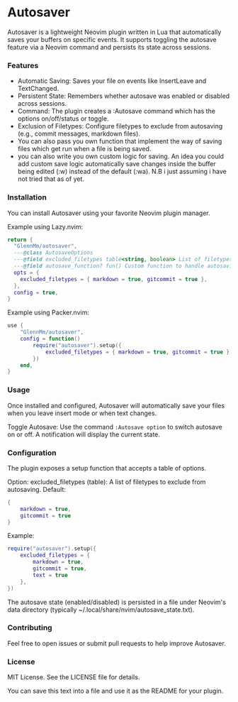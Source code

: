 # Autosaver

Autosaver is a lightweight Neovim plugin written in Lua that automatically saves your buffers on specific events. It supports toggling the autosave feature via a Neovim command and persists its state across sessions.

### Features

- Automatic Saving: Saves your file on events like InsertLeave and TextChanged.
- Persistent State: Remembers whether autosave was enabled or disabled across sessions.
- Command: The plugin creates a :Autosave command which has the options on/off/status or toggle.
- Exclusion of Filetypes: Configure filetypes to exclude from autosaving (e.g., commit messages, markdown files).
- You can also pass you own function that implement the way of saving files which get run when a file is being saved.
- you can also write you own custom logic for saving. An idea you could add custom save logic automatically save changes inside the buffer being edited (:w)  instead of the default (:wa). N.B i just assuming i have not tried that as of yet. 

### Installation

You can install Autosaver using your favorite Neovim plugin manager.

Example using Lazy.nvim:

```lua
return {
  "GlennMm/autosaver",
  ---@class AutosaveOptions
  ---@field excluded_filetypes table<string, boolean> List of filetypes to exclude from autosave
  ---@field autosave_function? fun() Custom function to handle autosavin
  opts = {
    excluded_filetypes = { markdown = true, gitcommit = true },
  },
  config = true,
}
```

Example using Packer.nvim:

```lua
use { 
    "GlennMm/autosaver", 
    config = function() 
        require("autosaver").setup({ 
            excluded_filetypes = { markdown = true, gitcommit = true }, 
        }) 
    end, 
}
```

### Usage

Once installed and configured, Autosaver will automatically save your files when you leave insert mode or when text changes.

Toggle Autosave: Use the command ```:Autosave option``` to switch autosave on or off. A notification will display the current state.

### Configuration

The plugin exposes a setup function that accepts a table of options.

Option: excluded_filetypes (table): A list of filetypes to exclude from autosaving.
Default:

```lua
{ 
    markdown = true, 
    gitcommit = true 
}
```

Example:

```lua
require("autosaver").setup({ 
    excluded_filetypes = { 
        markdown = true, 
        gitcommit = true, 
        text = true 
    }, 
})
```

The autosave state (enabled/disabled) is persisted in a file under Neovim's data directory (typically ~/.local/share/nvim/autosave_state.txt).

### Contributing

Feel free to open issues or submit pull requests to help improve Autosaver.

### License

MIT License. See the LICENSE file for details.

You can save this text into a file and use it as the README for your plugin.
